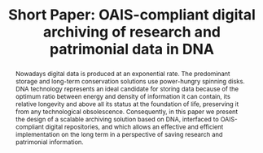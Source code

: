 ---
abstract: Nowadays digital data is produced at an exponential rate. The predominant
  storage and long-term conservation solutions use power-hungry spinning disks. DNA
  technology represents an ideal candidate for storing data because of the optimum
  ratio between energy and density of information it can contain, its relative longevity
  and above all its status at the foundation of life, preserving it from any technological
  obsolescence. Consequently, in this paper we present the design of a scalable archiving
  solution based on DNA, interfaced to OAIS-compliant digital repositories, and which
  allows an effective and efficient implementation on the long term in a perspective
  of saving research and patrimonial information.
creators:
- Burgi, Pierre-yves
date: null
document_url: https://az659834.vo.msecnd.net/eventsairwesteuprod/production-inconference-public/64a78a6b692544dc8ce61b9fa15acc46
grand_parent: iPRES
institutions:
- University Of Geneva
keywords:
- long-term preservation
- oais
- dna
- olos.swiss
landing_page_url: null
language: eng
layout: publication
license: CC-BY 4.0 International
notes_url: null
parent: iPRES 2022
presentation_url: null
publication_type: short paper
size: null
source_name: iPRES
title: 'Short Paper: OAIS-compliant digital archiving of research and patrimonial
  data in DNA'
year: 2022
---